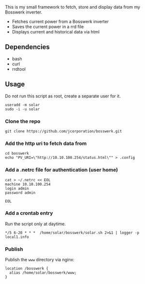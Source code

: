 This is my small framework to fetch, store and display data from my Bosswerk inverter.

- Fetches current power from a Bosswerk inverter
- Saves the current power in a rrd file
- Displays current and historical data via html

## Dependencies

- bash
- curl
- rrdtool

## Usage

Do not run this script as root, create a separate user for it.

```
useradd -m solar
sudo -i -u solar
```

### Clone the repo

```
git clone https://github.com/jcorporation/bosswerk.git
```

### Add the http uri to fetch data from

```
cd bosswerk
echo "PV_URI=\"http://10.10.100.254/status.html\"" > .config
```

### Add a .netrc file for authentication (user home)

```
cat > ~/.netrc << EOL
machine 10.10.100.254
login admin
password admin

EOL
```

### Add a crontab entry

Run the script only at daytime.

```
*/5 6-20 * * *	/home/solar/bosswerk/solar.sh 2>&1 | logger -p local1.info
```

### Publish

Publish the `www` directory via nginx:

```
location /bosswerk {
  alias /home/solar/bosswerk/www;
}

```
